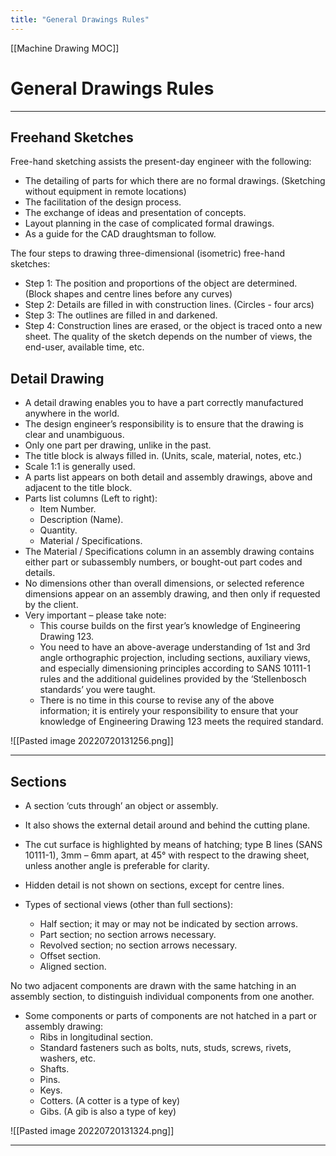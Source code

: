 ```yaml
---
title: "General Drawings Rules"
---
```

[[Machine Drawing MOC]]
# General Drawings Rules
---
## Freehand Sketches
Free-hand sketching assists the present-day engineer with the following:
- The detailing of parts for which there are no formal drawings. (Sketching without equipment in remote locations)
- The facilitation of the design process.
- The exchange of ideas and presentation of concepts.
- Layout planning in the case of complicated formal drawings.
- As a guide for the CAD draughtsman to follow.

The four steps to drawing three-dimensional (isometric) free-hand sketches:
- Step 1: The position and proportions of the object are determined. (Block shapes and centre lines before any curves)
- Step 2: Details are filled in with construction lines. (Circles - four arcs)
- Step 3: The outlines are filled in and darkened.
- Step 4: Construction lines are erased, or the object is traced onto a new sheet.
The quality of the sketch depends on the number of views, the end-user, available time, etc.

## Detail Drawing

- A detail drawing enables you to have a part correctly manufactured anywhere in the world.
- The design engineer’s responsibility is to ensure that the drawing is clear and unambiguous.
- Only one part per drawing, unlike in the past.
- The title block is always filled in. (Units, scale, material, notes, etc.)
- Scale 1:1 is generally used.
- A parts list appears on both detail and assembly drawings, above and adjacent to the title block.
- Parts list columns (Left to right):
	- Item Number.
	- Description (Name).
	- Quantity.
	- Material / Specifications.
- The Material / Specifications column in an assembly drawing contains either part or subassembly numbers, or bought-out part codes and details.
- No dimensions other than overall dimensions, or selected reference dimensions appear on an assembly drawing, and then only if requested by the client.
- Very important – please take note:
	- This course builds on the first year’s knowledge of Engineering Drawing 123.
	- You need to have an above-average understanding of 1st and 3rd angle orthographic projection, including sections, auxiliary views, and especially dimensioning principles according to SANS 10111-1 rules and the additional guidelines provided by the ‘Stellenbosch standards’ you were taught.
	-  There is no time in this course to revise any of the above information; it is entirely your responsibility to ensure that your knowledge of Engineering Drawing 123 meets the required standard.

![[Pasted image 20220720131256.png]]

---
## Sections
- A section ‘cuts through’ an object or assembly.
- It also shows the external detail around and behind the cutting plane.
- The cut surface is highlighted by means of hatching; type B lines (SANS 10111-1), 3mm – 6mm apart, at 45° with respect to the drawing sheet, unless another angle is preferable for clarity.
- Hidden detail is not shown on sections, except for centre lines.

- Types of sectional views (other than full sections):
	- Half section; it may or may not be indicated by section arrows.
	- Part section; no section arrows necessary.
	- Revolved section; no section arrows necessary.
	- Offset section.
	- Aligned section.

No two adjacent components are drawn with the same hatching in an assembly section, to distinguish individual components from one another.

- Some components or parts of components are not hatched in a part or assembly drawing:
	- Ribs in longitudinal section.
	- Standard fasteners such as bolts, nuts, studs, screws, rivets, washers, etc.
	- Shafts.
	- Pins.
	- Keys.
	- Cotters. (A cotter is a type of key)
	- Gibs. (A gib is also a type of key)

![[Pasted image 20220720131324.png]]

---